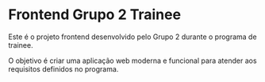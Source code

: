 # Frontend Grupo 2 Trainee

Este é o projeto frontend desenvolvido pelo Grupo 2 durante o programa de trainee.  

O objetivo é criar uma aplicação web moderna e funcional para atender aos requisitos definidos no programa.

